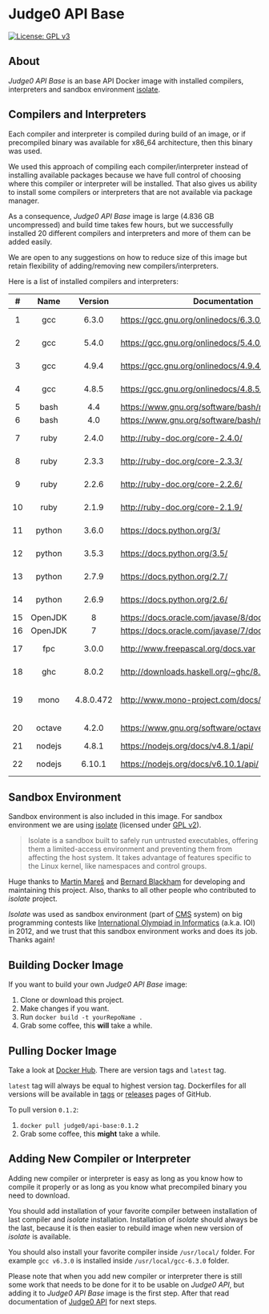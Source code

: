 # Judge0 API Base
[![License: GPL v3](https://img.shields.io/badge/License-GPL%20v3-blue.svg)](http://www.gnu.org/licenses/gpl-3.0)

## About
*Judge0 API Base* is an base API Docker image with installed compilers, interpreters and sandbox environment [isolate](https://github.com/ioi/isolate).

## Compilers and Interpreters
Each compiler and interpreter is compiled during build of an image, or if precompiled binary was available for x86_64 architecture, then this binary was used.

We used this approach of compiling each compiler/interpreter instead of installing available packages because we have full control of choosing where this compiler or interpreter will be installed. That also gives us ability to install some compilers or interpreters that are not available via package manager.

As a consequence, *Judge0 API Base* image is large (4.836 GB uncompressed) and build time takes few hours, but we successfully installed 20 different compilers and interpreters and more of them can be added easily.

We are open to any suggestions on how to reduce size of this image but retain flexibility of adding/removing new compilers/interpreters.

Here is a list of installed compilers and interpreters:

|#|Name|Version|Documentation|Download Link|
|:---:|:---:|:---:|---|---|
|1|gcc|6.3.0|https://gcc.gnu.org/onlinedocs/6.3.0/ |http://ftpmirror.gnu.org/gcc/gcc-6.3.0/gcc-6.3.0.tar.bz2
|2|gcc|5.4.0|https://gcc.gnu.org/onlinedocs/5.4.0/ |http://ftpmirror.gnu.org/gcc/gcc-5.4.0/gcc-5.4.0.tar.bz2
|3|gcc|4.9.4|https://gcc.gnu.org/onlinedocs/4.9.4/ |http://ftpmirror.gnu.org/gcc/gcc-4.9.4/gcc-4.9.4.tar.bz2
|4|gcc|4.8.5|https://gcc.gnu.org/onlinedocs/4.8.5/ |http://ftpmirror.gnu.org/gcc/gcc-4.8.5/gcc-4.8.5.tar.bz2
|5|bash|4.4|https://www.gnu.org/software/bash/manual/bash.html |http://ftpmirror.gnu.org/bash/bash-4.4.tar.gz
|6|bash|4.0|https://www.gnu.org/software/bash/manual/bash.html |http://ftpmirror.gnu.org/bash/bash-4.0.tar.gz
|7|ruby|2.4.0|http://ruby-doc.org/core-2.4.0/ |https://cache.ruby-lang.org/pub/ruby/ruby-2.4.0.tar.bz2
|8|ruby|2.3.3|http://ruby-doc.org/core-2.3.3/ |https://cache.ruby-lang.org/pub/ruby/ruby-2.3.3.tar.bz2
|9|ruby|2.2.6|http://ruby-doc.org/core-2.2.6/ |https://cache.ruby-lang.org/pub/ruby/ruby-2.2.6.tar.bz2
|10|ruby|2.1.9|http://ruby-doc.org/core-2.1.9/ |https://cache.ruby-lang.org/pub/ruby/ruby-2.1.9.tar.bz2
|11|python|3.6.0|https://docs.python.org/3/ |https://www.python.org/ftp/python/3.6.0/Python-3.6.0.tar.xz
|12|python|3.5.3|https://docs.python.org/3.5/ |https://www.python.org/ftp/python/3.5.3/Python-3.5.3.tar.xz
|13|python|2.7.9|https://docs.python.org/2.7/ |https://www.python.org/ftp/python/2.7.9/Python-2.7.9.tar.xz
|14|python|2.6.9|https://docs.python.org/2.6/ |https://www.python.org/ftp/python/2.6.9/Python-2.6.9.tar.xz
|15|OpenJDK|8|https://docs.oracle.com/javase/8/docs/api/ |http://openjdk.java.net/install/
|16|OpenJDK|7|https://docs.oracle.com/javase/7/docs/api/ |http://openjdk.java.net/install/
|17|fpc|3.0.0|http://www.freepascal.org/docs.var |ftp://ftp.freepascal.org/fpc/dist/3.0.0/x86_64-linux/fpc-3.0.0.x86_64-linux.tar
|18|ghc|8.0.2|http://downloads.haskell.org/~ghc/8.0.2/docs/html/ |http://downloads.haskell.org/~ghc/8.0.2/ghc-8.0.2-x86_64-deb8-linux.tar.xz
|19|mono|4.8.0.472|http://www.mono-project.com/docs/ |https://download.mono-project.com/sources/mono/mono-4.8.0.472.tar.bz2
|20|octave|4.2.0|https://www.gnu.org/software/octave/doc/interpreter/ |https://ftp.gnu.org/gnu/octave/octave-4.2.0.tar.gz
|21|nodejs|4.8.1|https://nodejs.org/docs/v4.8.1/api/ |https://nodejs.org/dist/v4.8.1/node-v4.8.1.tar.gz
|22|nodejs|6.10.1|https://nodejs.org/docs/v6.10.1/api/ |https://nodejs.org/dist/v6.10.1/node-v6.10.1.tar.gz

## Sandbox Environment
Sandbox environment is also included in this image. For sandbox environment we are using [isolate](https://github.com/ioi/isolate) (licensed under [GPL v2](https://github.com/ioi/isolate/blob/master/LICENSE)).

>Isolate is a sandbox built to safely run untrusted executables, offering them a limited-access environment and preventing them from affecting the host system. It takes advantage of features specific to the Linux kernel, like namespaces and control groups.

Huge thanks to [Martin Mareš](https://github.com/gollux) and [Bernard Blackham](https://github.com/bblackham) for developing and maintaining this project. Also, thanks to all other people who contributed to *isolate* project.

*Isolate* was used as sandbox environment (part of [CMS](https://github.com/cms-dev/cms) system) on big programming contests like [International Olympiad in Informatics](http://www.ioinformatics.org/index.shtml) (a.k.a. IOI) in 2012, and we trust that this sandbox environment works and does its job. Thanks again!

## Building Docker Image
If you want to build your own *Judge0 API Base* image:

1. Clone or download this project.
2. Make changes if you want.
3. Run `docker build -t yourRepoName .`
4. Grab some coffee, this **will** take a while.

## Pulling Docker Image

Take a look at [Docker Hub](https://hub.docker.com/r/judge0/api-base/tags/). There are version tags and `latest` tag.

`latest` tag will always be equal to highest version tag. Dockerfiles for all versions will be available in [tags](https://github.com/judge0/api-base/tags) or [releases](https://github.com/judge0/api-base/releases) pages of GitHub.

To pull version `0.1.2`:

1. `docker pull judge0/api-base:0.1.2`
2. Grab some coffee, this **might** take a while.

## Adding New Compiler or Interpreter

Adding new compiler or interpreter is easy as long as you know how to compile it properly or as long as you know what precompiled binary you need to download.

You should add installation of your favorite compiler between installation of last compiler and *isolate* installation. Installation of *isolate* should always be the last, because it is then easier to rebuild image when new version of *isolate* is available.

You should also install your favorite compiler inside `/usr/local/` folder. For example `gcc v6.3.0` is installed inside `/usr/local/gcc-6.3.0` folder.

Please note that when you add new compiler or interpreter there is still some work that needs to be done for it to be usable on *Judge0 API*, but adding it to *Judge0 API Base* image is the first step. After that read documentation of [Judge0 API](https://github.com/judge0/api) for next steps.
